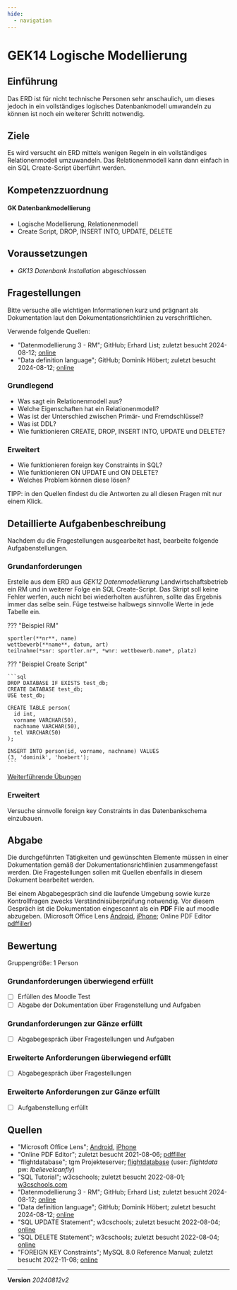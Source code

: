 ```yaml
---
hide:
  - navigation
---
```


# GEK14 Logische Modellierung

## Einführung

Das ERD ist für nicht technische Personen sehr anschaulich, um dieses jedoch in ein vollständiges logisches Datenbankmodell umwandeln zu können ist noch ein weiterer Schritt notwendig.

## Ziele

Es wird versucht ein ERD mittels wenigen Regeln in ein vollständiges Relationenmodell umzuwandeln. Das Relationenmodell kann dann einfach in ein SQL Create-Script überführt werden.


## Kompetenzzuordnung

#### GK Datenbankmodellierung

* Logische Modellierung, Relationenmodell 
* Create Script, DROP, INSERT INTO, UPDATE, DELETE

## Voraussetzungen

* *GK13 Datenbank Installation* abgeschlossen

## Fragestellungen

Bitte versuche alle wichtigen Informationen kurz und prägnant als Dokumentation laut den Dokumentationsrichtlinien zu verschriftlichen.

Verwende folgende Quellen:

* "Datenmodellierung 3 - RM"; GitHub; Erhard List; zuletzt besucht 2024-08-12; [online](https://github.com/TGM-HIT/insy-exercises/blob/main/docs/1.Semester/14_Logische_Modellierung/Datenmodellierung%203%20-%20RM.pdf)
* "Data definition language"; GitHub; Dominik Höbert; zuletzt besucht 2024-08-12; [online](https://github.com/TGM-HIT/insy-exercises/blob/main/docs/1.Semester/14_Logische_Modellierung/Data%20definition%20language.pdf)

### Grundlegend

* Was sagt ein Relationenmodell aus?
* Welche Eigenschaften hat ein Relationenmodell?
* Was ist der Unterschied zwischen Primär- und Fremdschlüssel?
* Was ist DDL?
* Wie funktionieren CREATE, DROP, INSERT INTO, UPDATE und DELETE?

### Erweitert

* Wie funktionieren foreign key Constraints in SQL?
* Wie funktionieren ON UPDATE und ON DELETE?
* Welches Problem können diese lösen?

TIPP: in den Quellen findest du die Antworten zu all diesen Fragen mit nur einem Klick.

## Detaillierte Aufgabenbeschreibung

Nachdem du die Fragestellungen ausgearbeitet hast, bearbeite folgende Aufgabenstellungen.

### Grundanforderungen

Erstelle aus dem ERD aus *GEK12 Datenmodellierung* Landwirtschaftsbetrieb ein RM und in weiterer Folge ein SQL Create-Script. Das Skript soll keine Fehler werfen, auch nicht bei wiederholten ausführen, sollte das Ergebnis immer das selbe sein. Füge testweise halbwegs sinnvolle Werte in jede Tabelle ein.

??? "Beispiel RM"

    sportler(**nr**, name)  
    wettbewerb(**name**, datum, art)  
    teilnahme(*snr: sportler.nr*, *wnr: wettbewerb.name*, platz)

??? "Beispiel Create Script"

    ```sql
    DROP DATABASE IF EXISTS test_db;
    CREATE DATABASE test_db;
    USE test_db;
    
    CREATE TABLE person(
      id int,
      vorname VARCHAR(50),
      nachname VARCHAR(50),
      tel VARCHAR(50)
    );
    
    INSERT INTO person(id, vorname, nachname) VALUES
    (3, 'dominik', 'hoebert');
    ```

<a href="https://github.com/TGM-HIT/insy-exercises/tree/main/docs/1.Semester/14_Logische_Modellierung/exercises" target="_blank">Weiterführende Übungen</a>


### Erweitert

Versuche sinnvolle foreign key Constraints in das Datenbankschema einzubauen.

## Abgabe
Die durchgeführten Tätigkeiten und gewünschten Elemente müssen in einer Dokumentation gemäß der Dokumentationsrichtlinien zusammengefasst werden. Die Fragestellungen sollen mit Quellen ebenfalls in diesem Dokument bearbeitet werden.

Bei einem Abgabegespräch sind die laufende Umgebung sowie kurze Kontrollfragen zwecks Verständnisüberprüfung notwendig. Vor diesem Gespräch ist die Dokumentation eingescannt als ein **PDF** File auf moodle abzugeben. (Microsoft Office Lens [Android](https://play.google.com/store/apps/details?id=com.microsoft.office.officelens&hl=de_AT&gl=US), [iPhone](https://apps.apple.com/at/app/microsoft-office-lens-pdf-scan/id975925059); Online PDF Editor [pdffiller](https://www.pdffiller.com/de/))

## Bewertung
Gruppengröße: 1 Person
### Grundanforderungen **überwiegend erfüllt**
- [ ] Erfüllen des Moodle Test
- [ ] Abgabe der Dokumentation über Fragenstellung und Aufgaben
### Grundanforderungen **zur Gänze erfüllt**
- [ ] Abgabegespräch über Fragestellungen und Aufgaben
### Erweiterte Anforderungen **überwiegend erfüllt**

- [ ] Abgabegespräch über Fragestellungen

### Erweiterte Anforderungen **zur Gänze erfüllt**

- [ ] Aufgabenstellung erfüllt

## Quellen
* "Microsoft Office Lens";  [Android](https://play.google.com/store/apps/details?id=com.microsoft.office.officelens&hl=de_AT&gl=US), [iPhone](https://apps.apple.com/at/app/microsoft-office-lens-pdf-scan/id975925059)
* "Online PDF Editor"; zuletzt besucht 2021-08-06; [pdffiller](https://www.pdffiller.com/de/)
* "flightdatabase"; tgm Projekteserver; [flightdatabase](https://projekte.tgm.ac.at/phpmyadmin/index.php) (user: *flightdata* pw: *IbelieveIcanfly*)
* "SQL Tutorial"; w3cschools; zuletzt besucht 2022-08-01; [w3cschools.com](https://www.w3schools.com/sql/)
* "Datenmodellierung 3 - RM"; GitHub; Erhard List; zuletzt besucht 2024-08-12; [online](https://github.com/TGM-HIT/insy-exercises/blob/main/docs/1.Semester/14_Logische_Modellierung/Datenmodellierung%203%20-%20RM.pdf)
* "Data definition language"; GitHub; Dominik Höbert; zuletzt besucht 2024-08-12; [online](https://github.com/TGM-HIT/insy-exercises/blob/main/docs/1.Semester/14_Logische_Modellierung/Data%20definition%20language.pdf)
* "SQL UPDATE Statement"; w3cschools; zuletzt besucht 2022-08-04; [online](https://www.w3schools.com/sql/sql_update.asp)
* "SQL DELETE Statement"; w3cschools; zuletzt besucht 2022-08-04; [online](https://www.w3schools.com/sql/sql_delete.asp)
* "FOREIGN KEY Constraints"; MySQL 8.0 Reference Manual; zuletzt besucht 2022-11-08; [online](https://dev.mysql.com/doc/refman/8.0/en/create-table-foreign-keys.html)

---
**Version** *20240812v2*
